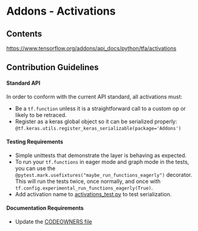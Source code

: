 # Addons - Activations

## Contents
https://www.tensorflow.org/addons/api_docs/python/tfa/activations

## Contribution Guidelines
#### Standard API
In order to conform with the current API standard, all activations
must:
 * Be a `tf.function` unless it is a straightforward call to a custom op or likely to be retraced.
 * Register as a keras global object so it can be serialized properly: `@tf.keras.utils.register_keras_serializable(package='Addons')`

#### Testing Requirements
 * Simple unittests that demonstrate the layer is behaving as expected.
 * To run your `tf.functions` in eager mode and graph mode in the tests, 
   you can use the `@pytest.mark.usefixtures("maybe_run_functions_eagerly")` 
   decorator. This will run the tests twice, once normally, and once
   with `tf.config.experimental_run_functions_eagerly(True)`. 
 * Add activation name to [activations_test.py](https://github.com/tensorflow/addons/tree/master/tensorflow_addons/activations/activations_test.py) to test serialization.

#### Documentation Requirements
 * Update the [CODEOWNERS file](https://github.com/tensorflow/addons/blob/master/.github/CODEOWNERS)
